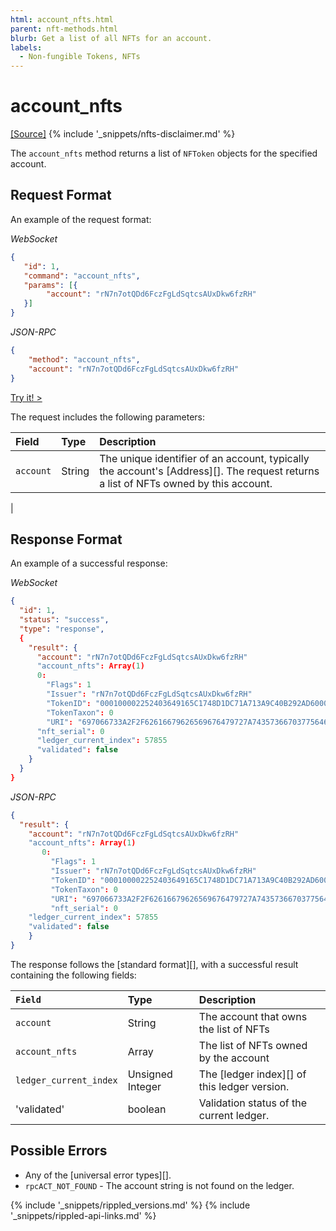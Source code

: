 ```yaml
---
html: account_nfts.html
parent: nft-methods.html
blurb: Get a list of all NFTs for an account.
labels:
  - Non-fungible Tokens, NFTs
---
```

# account_nfts
[[Source]](https://github.com/ripple/rippled/blob/xls20/src/ripple/rpc/handlers/AccountObjects.cpp "Source")
{% include '_snippets/nfts-disclaimer.md' %}

The `account_nfts` method returns a list of `NFToken` objects for the specified account.

## Request Format
An example of the request format:

<!-- MULTICODE_BLOCK_START -->

*WebSocket*

```json
{
   "id": 1,
   "command": "account_nfts",
   "params": [{
   		"account": "rN7n7otQDd6FczFgLdSqtcsAUxDkw6fzRH"
   }]
}
```

*JSON-RPC*

```json
{
    "method": "account_nfts",
    "account": "rN7n7otQDd6FczFgLdSqtcsAUxDkw6fzRH"
}
```

<!-- MULTICODE_BLOCK_END -->

[Try it! >](websocket-api-tool.html#account_nfts)

The request includes the following parameters:

| Field                 | Type                       | Description             |
|:----------------------|:---------------------------|:------------------------|
| `account`             | String                     | The unique identifier of an account, typically the account's [Address][]. The request returns a list of NFTs owned by this account. |
|
## Response Format
An example of a successful response:

<!-- MULTICODE_BLOCK_START -->

*WebSocket*

```json
{
  "id": 1,
  "status": "success",
  "type": "response",
  {
    "result": {
      "account": "rN7n7otQDd6FczFgLdSqtcsAUxDkw6fzRH"
      "account_nfts": Array(1)
      0:
        "Flags": 1
        "Issuer": "rN7n7otQDd6FczFgLdSqtcsAUxDkw6fzRH"
        "TokenID": "000100002252403649165C1748D1DC71A713A9C40B292AD60000099B00000000"
        "TokenTaxon": 0
        "URI": "697066733A2F2F62616679626569676479727A74357366703775646D37687537367568377932366E6634646675796C71616266336F636C67747179353566627A6469"
      "nft_serial": 0
      "ledger_current_index": 57855
      "validated": false
    }
  }
}
```

*JSON-RPC*

```json
{
  "result": {
	"account": "rN7n7otQDd6FczFgLdSqtcsAUxDkw6fzRH"
    "account_nfts": Array(1)
       0:
         "Flags": 1
         "Issuer": "rN7n7otQDd6FczFgLdSqtcsAUxDkw6fzRH"
         "TokenID": "000100002252403649165C1748D1DC71A713A9C40B292AD60000099B00000000"
         "TokenTaxon": 0
         "URI": "697066733A2F2F62616679626569676479727A74357366703775646D37687537367568377932366E6634646675796C71616266336F636C67747179353566627A6469"
         "nft_serial": 0
    "ledger_current_index": 57855
    "validated": false
	}
}
```

<!-- MULTICODE_BLOCK_END -->

The response follows the [standard format][], with a successful result containing the following fields:

| `Field`        | Type             | Description                              |
|:---------------|:-----------------|:-----------------------------------------|
| `account` | String | The account that owns the list of NFTs |
| `account_nfts` | Array | The list of NFTs owned by the account |
| `ledger_current_index` | Unsigned Integer | The [ledger index][] of this ledger version.           |
| 'validated' | boolean | Validation status of the current ledger. |

## Possible Errors

* Any of the [universal error types][].
* `rpcACT_NOT_FOUND` - The account string is not found on the ledger.


{% include '_snippets/rippled_versions.md' %}
{% include '_snippets/rippled-api-links.md' %}
